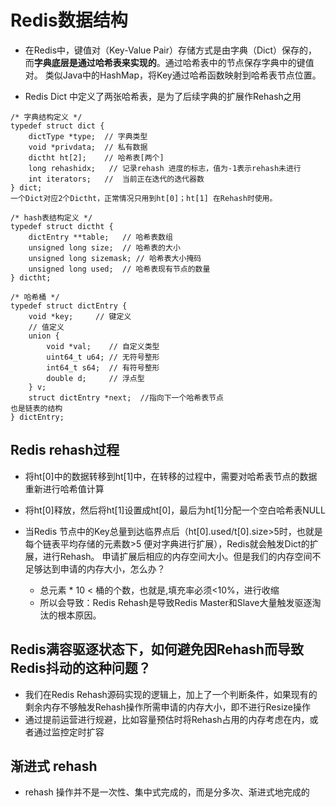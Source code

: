 # Redis数据结构              
- 在Redis中，键值对（Key-Value Pair）存储方式是由字典（Dict）保存的，
而**字典底层是通过哈希表来实现的**。通过哈希表中的节点保存字典中的键值对。
类似Java中的HashMap，将Key通过哈希函数映射到哈希表节点位置。

- Redis Dict 中定义了两张哈希表，是为了后续字典的扩展作Rehash之用
```
/* 字典结构定义 */
typedef struct dict { 
    dictType *type;  // 字典类型
    void *privdata;  // 私有数据
    dictht ht[2];    // 哈希表[两个]
    long rehashidx;   // 记录rehash 进度的标志，值为-1表示rehash未进行
    int iterators;   //  当前正在迭代的迭代器数
} dict;
一个Dict对应2个Dictht，正常情况只用到ht[0]；ht[1] 在Rehash时使用。

/* hash表结构定义 */
typedef struct dictht { 
    dictEntry **table;   // 哈希表数组
    unsigned long size;  // 哈希表的大小
    unsigned long sizemask; // 哈希表大小掩码
    unsigned long used;  // 哈希表现有节点的数量
} dictht;

/* 哈希桶 */
typedef struct dictEntry { 
    void *key;     // 键定义
    // 值定义
    union { 
        void *val;    // 自定义类型
        uint64_t u64; // 无符号整形
        int64_t s64;  // 有符号整形
        double d;     // 浮点型
    } v;     
    struct dictEntry *next;  //指向下一个哈希表节点
也是链表的结构
} dictEntry;
```
## Redis rehash过程
- 将ht[0]中的数据转移到ht[1]中，在转移的过程中，需要对哈希表节点的数据重新进行哈希值计算
- 将ht[0]释放，然后将ht[1]设置成ht[0]，最后为ht[1]分配一个空白哈希表NULL

- 当Redis 节点中的Key总量到达临界点后（ht[0].used/t[0].size>5时，也就是每个链表平均存储的元素数>5 便对字典进行扩展），Redis就会触发Dict的扩展，进行Rehash。
申请扩展后相应的内存空间大小。但是我们的内存空间不足够达到申请的内存大小，怎么办？
    - 总元素 * 10 < 桶的个数，也就是,填充率必须<10%，进行收缩
    - 所以会导致：Redis Rehash是导致Redis Master和Slave大量触发驱逐淘汰的根本原因。
## **Redis满容驱逐状态下，如何避免因Rehash而导致Redis抖动的这种问题？**
- 我们在Redis Rehash源码实现的逻辑上，加上了一个判断条件，如果现有的剩余内存不够触发Rehash操作所需申请的内存大小，即不进行Resize操作
- 通过提前运营进行规避，比如容量预估时将Rehash占用的内存考虑在内，或者通过监控定时扩容

## 渐进式 rehash
- rehash 操作并不是一次性、集中式完成的，而是分多次、渐进式地完成的